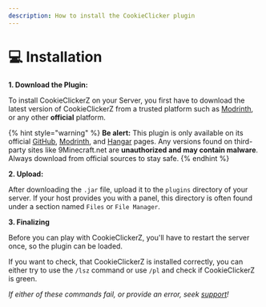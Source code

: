 ```yaml
---
description: How to install the CookieClicker plugin
---
```


# 💻 Installation

**1. Download the Plugin:**

To install CookieClickerZ on your Server, you first have to download the latest version of CookieClickerZ from a trusted platform such as [Modrinth](https://modrinth.com/project/cookieclickerz), or any other **official** platform.

{% hint style="warning" %}
**Be alert:** This plugin is only available on its official [GitHub](https://github.com/KartoffelChipss/CookieClickerZ), [Modrinth](https://modrinth.com/project/cookieclickerz), and [Hangar](https://hangar.papermc.io/KartoffelChipss/CookieClickerZ) pages. Any versions found on third-party sites like 9Minecraft.net are **unauthorized and may contain malware**. Always download from official sources to stay safe.
{% endhint %}

**2. Upload:**

After downloading the `.jar` file, upload it to the `plugins` directory of your server.  If your host provides you with a panel, this directory is often found under a section named `Files` or `File Manager`.

**3. Finalizing**

Before you can play with CookieClickerZ, you'll have to restart the server once, so the plugin can be loaded.

If you want to check, that CookieClickerZ is installed correctly, you can either try to use the `/lsz` command or use `/pl` and check if CookieClickerZ is green.

_If either of these commands fail, or provide an error, seek_ [_support_](https://strassburger.org/discord)_!_

